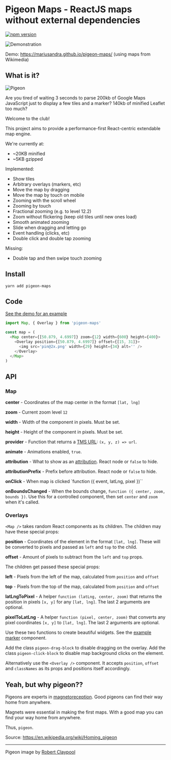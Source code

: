 # Pigeon Maps - ReactJS maps without external dependencies

[![npm version](https://img.shields.io/npm/v/pigeon-maps.svg)](https://www.npmjs.com/package/pigeon-maps)

![Demonstration](https://github.com/mariusandra/pigeon-maps/blob/master/video.gif?raw=true)

Demo: https://mariusandra.github.io/pigeon-maps/ (using maps from Wikimedia)

## What is it?

![Pigeon](https://github.com/mariusandra/pigeon-maps/blob/master/pigeon.jpg?raw=true)

Are you tired of waiting 3 seconds to parse 200kb of Google Maps JavaScript just to display a few tiles and a marker? 140kb of minified Leaflet too much?

Welcome to the club!

This project aims to provide a performance-first React-centric extendable map engine.

We're currently at:
- ~20KB minified
- ~5KB gzipped

Implemented:

- Show tiles
- Arbitrary overlays (markers, etc)
- Move the map by dragging
- Move the map by touch on mobile
- Zooming with the scroll wheel
- Zooming by touch
- Fractional zooming (e.g. to level 12.2)
- Zoom without flickering (keep old tiles until new ones load)
- Smooth animated zooming
- Slide when dragging and letting go
- Event handling (clicks, etc)
- Double click and double tap zooming

Missing:
- Double tap and then swipe touch zooming


## Install

```
yarn add pigeon-maps
```

## Code

[See the demo for an example](https://github.com/mariusandra/pigeon-maps/tree/master/demo)

```js
import Map, { Overlay } from 'pigeon-maps'

const map = (
  <Map center={[50.879, 4.6997]} zoom={12} width={600} height={400}>
    <Overlay position={[50.879, 4.6997]} offset={[15, 31]}>
      <img src='pin@2x.png' width={29} height={34} alt='' />
    </Overlay>
  </Map>
)
```

## API

### Map

**center** - Coordinates of the map center in the format `[lat, lng]`

**zoom** - Current zoom level `12`

**width** - Width of the component in pixels. Must be set.

**height** - Height of the component in pixels. Must be set.

**provider** - Function that returns a [TMS URL](https://wiki.openstreetmap.org/wiki/TMS): `(x, y, z) => url`.

**animate** - Animations enabled, `true`.

**attribution** - What to show as an [attribution](https://www.openstreetmap.org/copyright). React node or `false` to hide.

**attributionPrefix** - Prefix before attribution. React node or `false` to hide.

**onClick** - When map is clicked `function ({ event, latLng, pixel })``

**onBoundsChanged** - When the bounds change, `function ({ center, zoom, bounds })`. Use this for a controlled component, then set `center` and `zoom` when it's called.

### Overlays

`<Map />` takes random React components as its children. The children may have these special props:

**position** - Coordinates of the element in the format `[lat, lng]`. These will be converted to pixels and passed as `left` and `top` to the child.

**offset** - Amount of pixels to subtract from the `left` and `top` props.

The children get passed these special props:

**left** - Pixels from the left of the map, calculated from `position` and `offset`

**top** - Pixels from the top of the map, calculated from `position` and `offset`

**latLngToPixel** - A helper `function (latLng, center, zoom)` that returns the position in pixels `[x, y]` for any `[lat, lng]`. The last 2 arguments are optional.

**pixelToLatLng** - A helper `function (pixel, center, zoom)` that converts any pixel coordinates `[x, y]` to `[lat, lng]`. The last 2 arguments are optional.

Use these two functions to create beautiful widgets. See the [example marker](https://github.com/mariusandra/pigeon-maps/blob/master/demo/marker/index.js) component.

Add the class `pigeon-drag-block` to disable dragging on the overlay. Add the class `pigeon-click-block` to disable map background clicks on the element.

Alternatively use the `<Overlay />` component. It accepts `position`, `offset` and `classNames` as its props and positions itself accordingly.

## Yeah, but why pigeon??

Pigeons are experts in [magnetoreception](https://en.wikipedia.org/wiki/magnetoreception). Good pigeons can find their way home from anywhere.

Magnets were essential in making the first maps. With a good map you can find your way home from anywhere.

Thus, `pigeon`.

Source: https://en.wikipedia.org/wiki/Homing_pigeon

---

Pigeon image by [Robert Claypool](https://www.flickr.com/photos/35106989@N08/7934833110/in/photolist-d6b6rq-9Mukwr-7ZmKb4-fGmwjr-j88Kou-8rMH5s-fhVDED-bMKvR8-o1g6uD-6ymdPD-fXtb7c-pfRt2D-dAChga-cJnQWu-f8EZou-9kcduE-oGhwp5-fGD6YW-dSLETS-anJCUh-98SLJQ-7bkuhT-4uSjrb-bfg6HB-qs9sHM-4gYYBL-q4GXdw-a4gKa9-iWxwyC-4HwW6X-auscdw-9mxYrg-9s659U-X7Nvz-dqcKc2-nE1XAU-qbXkKQ-4RpEww-cwxt6A-5HMS77-mGNr2K-aGjzm4-6AUdCU-9qyyvt-ceov6E-5APWsT-9mB1Hw-emfCwt-bFSixV-4dn3Cs)
